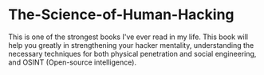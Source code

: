 # The-Science-of-Human-Hacking
This is one of the strongest books I've ever read in my life. This book will help you greatly in strengthening your hacker mentality, 
understanding the necessary techniques for both physical penetration and social engineering, and OSINT (Open-source intelligence).
